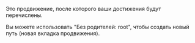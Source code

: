 Это продвижение, после которого ваши достижения будут перечислены.

Вы можете использовать "Без родителей: root", чтобы создать новый путь (новая вкладка продвижения).